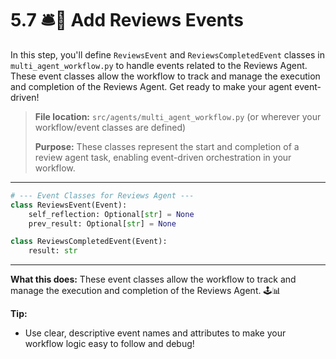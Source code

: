 # 5.7 🛎️📣 Add Reviews Events

In this step, you'll define `ReviewsEvent` and `ReviewsCompletedEvent` classes in `multi_agent_workflow.py` to handle events related to the Reviews Agent. These event classes allow the workflow to track and manage the execution and completion of the Reviews Agent. Get ready to make your agent event-driven!

> **File location:** `src/agents/multi_agent_workflow.py` (or wherever your workflow/event classes are defined)
>
> **Purpose:** These classes represent the start and completion of a review agent task, enabling event-driven orchestration in your workflow.

---

```python
# --- Event Classes for Reviews Agent ---
class ReviewsEvent(Event):
    self_reflection: Optional[str] = None
    prev_result: Optional[str] = None

class ReviewsCompletedEvent(Event):
    result: str
```

---

**What this does:**
These event classes allow the workflow to track and manage the execution and completion of the Reviews Agent. 🕹️📊

**Tip:**
- Use clear, descriptive event names and attributes to make your workflow logic easy to follow and debug!
